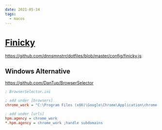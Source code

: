 ```yaml
---
date: 2021-05-14
tags:
  - macos
---
```


# [Finicky](https://github.com/johnste/finicky)

https://github.com/dnnsmnstrr/dotfiles/blob/master/config/finicky.js

## Windows Alternative
https://github.com/DanTup/BrowserSelector

```ini
; BrowserSelector.ini

; add under [browsers]
chrome_work = "C:\Program Files (x86)\Google\Chrome\Application\chrome.exe" --profile-directory="Profile 3"

; add under [urls]
hpm.agency = chrome_work
*.hpm.agency = chrome_work ;handle subdomains
```
